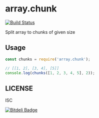 # array.chunk
[![Build Status](https://travis-ci.org/zhiyelee/array.chunk.svg)](https://travis-ci.org/zhiyelee/array.chunk)

Split array to chunks of given size

## Usage

```js
const chunks = require('array.chunk');

// [[1, 2], [3, 4], [5]]
console.log(chunks([1, 2, 3, 4, 5], 2));
```

## LICENSE
ISC


[![Bitdeli Badge](https://d2weczhvl823v0.cloudfront.net/zhiyelee/array.chunk/trend.png)](https://bitdeli.com/free "Bitdeli Badge")

